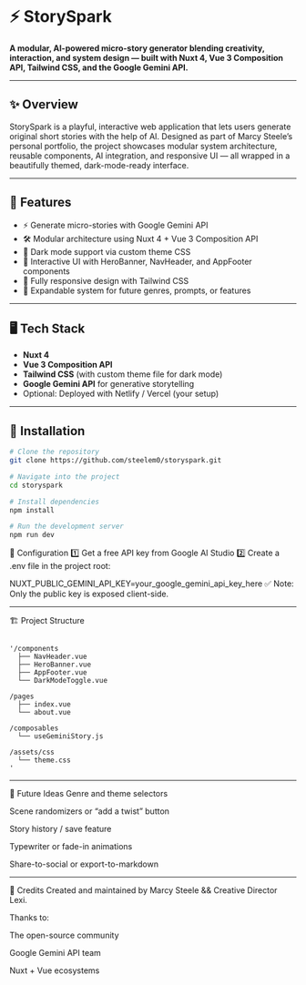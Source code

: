# ⚡ StorySpark

**A modular, AI-powered micro-story generator blending creativity, interaction, and system design — built with Nuxt 4, Vue 3 Composition API, Tailwind CSS, and the Google Gemini API.**


---

## ✨ Overview

StorySpark is a playful, interactive web application that lets users generate original short stories with the help of AI. Designed as part of Marcy Steele’s personal portfolio, the project showcases modular system architecture, reusable components, AI integration, and responsive UI — all wrapped in a beautifully themed, dark-mode-ready interface.

---

## 🚀 Features

- ⚡ Generate micro-stories with Google Gemini API  
- 🛠 Modular architecture using Nuxt 4 + Vue 3 Composition API  
- 🎨 Dark mode support via custom theme CSS  
- 💬 Interactive UI with HeroBanner, NavHeader, and AppFooter components  
- 📱 Fully responsive design with Tailwind CSS  
- 🧩 Expandable system for future genres, prompts, or features

---

## 🖥 Tech Stack

- **Nuxt 4**  
- **Vue 3 Composition API**  
- **Tailwind CSS** (with custom theme file for dark mode)  
- **Google Gemini API** for generative storytelling  
- Optional: Deployed with Netlify / Vercel (your setup)

---

## 💾 Installation

```bash
# Clone the repository
git clone https://github.com/steelem0/storyspark.git

# Navigate into the project
cd storyspark

# Install dependencies
npm install

# Run the development server
npm run dev
```

🔑 Configuration
1️⃣ Get a free API key from Google AI Studio
2️⃣ Create a .env file in the project root:

NUXT_PUBLIC_GEMINI_API_KEY=your_google_gemini_api_key_here
✅ Note: Only the public key is exposed client-side.


---


🏗 Project Structure


```

'/components
  ├── NavHeader.vue
  ├── HeroBanner.vue
  ├── AppFooter.vue
  └── DarkModeToggle.vue

/pages
  ├── index.vue
  └── about.vue

/composables
  └── useGeminiStory.js

/assets/css
  └── theme.css
'
```
-----

🌟 Future Ideas
Genre and theme selectors

Scene randomizers or “add a twist” button

Story history / save feature

Typewriter or fade-in animations

Share-to-social or export-to-markdown


-----

🙏 Credits
Created and maintained by Marcy Steele && Creative Director Lexi.

Thanks to:

The open-source community

Google Gemini API team

Nuxt + Vue ecosystems